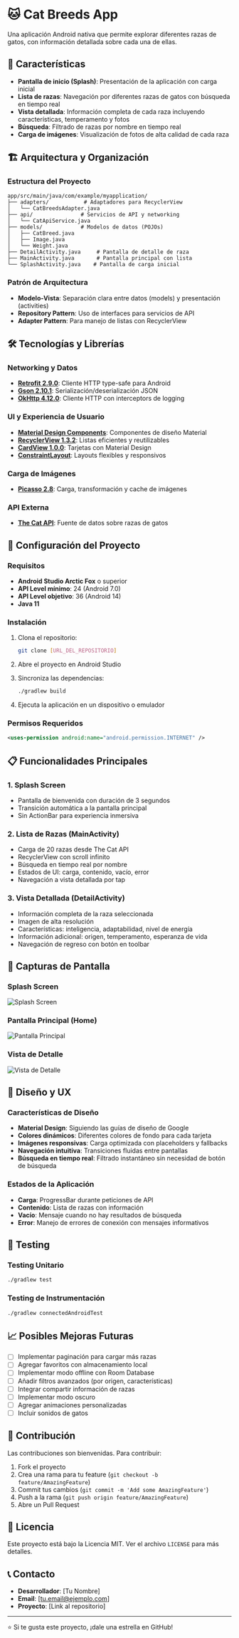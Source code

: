 # 🐱 Cat Breeds App

Una aplicación Android nativa que permite explorar diferentes razas de gatos, con información detallada sobre cada una de ellas.

## 📱 Características

- **Pantalla de inicio (Splash)**: Presentación de la aplicación con carga inicial
- **Lista de razas**: Navegación por diferentes razas de gatos con búsqueda en tiempo real
- **Vista detallada**: Información completa de cada raza incluyendo características, temperamento y fotos
- **Búsqueda**: Filtrado de razas por nombre en tiempo real
- **Carga de imágenes**: Visualización de fotos de alta calidad de cada raza

## 🏗️ Arquitectura y Organización

### Estructura del Proyecto

```
app/src/main/java/com/example/myapplication/
├── adapters/           # Adaptadores para RecyclerView
│   └── CatBreedsAdapter.java
├── api/               # Servicios de API y networking
│   └── CatApiService.java
├── models/            # Modelos de datos (POJOs)
│   ├── CatBreed.java
│   ├── Image.java
│   └── Weight.java
├── DetailActivity.java     # Pantalla de detalle de raza
├── MainActivity.java       # Pantalla principal con lista
└── SplashActivity.java    # Pantalla de carga inicial
```

### Patrón de Arquitectura

- **Modelo-Vista**: Separación clara entre datos (models) y presentación (activities)
- **Repository Pattern**: Uso de interfaces para servicios de API
- **Adapter Pattern**: Para manejo de listas con RecyclerView

## 🛠️ Tecnologías y Librerías

### Networking y Datos
- **[Retrofit 2.9.0](https://square.github.io/retrofit/)**: Cliente HTTP type-safe para Android
- **[Gson 2.10.1](https://github.com/google/gson)**: Serialización/deserialización JSON
- **[OkHttp 4.12.0](https://square.github.io/okhttp/)**: Cliente HTTP con interceptors de logging

### UI y Experiencia de Usuario
- **[Material Design Components](https://material.io/develop/android)**: Componentes de diseño Material
- **[RecyclerView 1.3.2](https://developer.android.com/jetpack/androidx/releases/recyclerview)**: Listas eficientes y reutilizables
- **[CardView 1.0.0](https://developer.android.com/jetpack/androidx/releases/cardview)**: Tarjetas con Material Design
- **[ConstraintLayout](https://developer.android.com/training/constraint-layout)**: Layouts flexibles y responsivos

### Carga de Imágenes
- **[Picasso 2.8](https://square.github.io/picasso/)**: Carga, transformación y cache de imágenes

### API Externa
- **[The Cat API](https://thecatapi.com/)**: Fuente de datos sobre razas de gatos

## 🚀 Configuración del Proyecto

### Requisitos
- **Android Studio Arctic Fox** o superior
- **API Level mínimo**: 24 (Android 7.0)
- **API Level objetivo**: 36 (Android 14)
- **Java 11**

### Instalación

1. Clona el repositorio:
   ```bash
   git clone [URL_DEL_REPOSITORIO]
   ```

2. Abre el proyecto en Android Studio

3. Sincroniza las dependencias:
   ```bash
   ./gradlew build
   ```

4. Ejecuta la aplicación en un dispositivo o emulador

### Permisos Requeridos
```xml
<uses-permission android:name="android.permission.INTERNET" />
```

## 📋 Funcionalidades Principales

### 1. Splash Screen
- Pantalla de bienvenida con duración de 3 segundos
- Transición automática a la pantalla principal
- Sin ActionBar para experiencia inmersiva

### 2. Lista de Razas (MainActivity)
- Carga de 20 razas desde The Cat API
- RecyclerView con scroll infinito
- Búsqueda en tiempo real por nombre
- Estados de UI: carga, contenido, vacío, error
- Navegación a vista detallada por tap

### 3. Vista Detallada (DetailActivity)
- Información completa de la raza seleccionada
- Imagen de alta resolución
- Características: inteligencia, adaptabilidad, nivel de energía
- Información adicional: origen, temperamento, esperanza de vida
- Navegación de regreso con botón en toolbar

## 📸 Capturas de Pantalla

### Splash Screen
![Splash Screen](Screenshots/splash.png)

### Pantalla Principal (Home)
![Pantalla Principal](Screenshots/home.png)

### Vista de Detalle
![Vista de Detalle](Screenshots/detail.png)

## 🎨 Diseño y UX

### Características de Diseño
- **Material Design**: Siguiendo las guías de diseño de Google
- **Colores dinámicos**: Diferentes colores de fondo para cada tarjeta
- **Imágenes responsivas**: Carga optimizada con placeholders y fallbacks
- **Navegación intuitiva**: Transiciones fluidas entre pantallas
- **Búsqueda en tiempo real**: Filtrado instantáneo sin necesidad de botón de búsqueda

### Estados de la Aplicación
- **Carga**: ProgressBar durante peticiones de API
- **Contenido**: Lista de razas con información
- **Vacío**: Mensaje cuando no hay resultados de búsqueda
- **Error**: Manejo de errores de conexión con mensajes informativos

## 🧪 Testing

### Testing Unitario
```bash
./gradlew test
```

### Testing de Instrumentación
```bash
./gradlew connectedAndroidTest
```

## 📈 Posibles Mejoras Futuras

- [ ] Implementar paginación para cargar más razas
- [ ] Agregar favoritos con almacenamiento local
- [ ] Implementar modo offline con Room Database
- [ ] Añadir filtros avanzados (por origen, características)
- [ ] Integrar compartir información de razas
- [ ] Implementar modo oscuro
- [ ] Agregar animaciones personalizadas
- [ ] Incluir sonidos de gatos

## 🤝 Contribución

Las contribuciones son bienvenidas. Para contribuir:

1. Fork el proyecto
2. Crea una rama para tu feature (`git checkout -b feature/AmazingFeature`)
3. Commit tus cambios (`git commit -m 'Add some AmazingFeature'`)
4. Push a la rama (`git push origin feature/AmazingFeature`)
5. Abre un Pull Request

## 📄 Licencia

Este proyecto está bajo la Licencia MIT. Ver el archivo `LICENSE` para más detalles.

## 📞 Contacto

- **Desarrollador**: [Tu Nombre]
- **Email**: [tu.email@ejemplo.com]
- **Proyecto**: [Link al repositorio]

---

⭐ Si te gusta este proyecto, ¡dale una estrella en GitHub! 